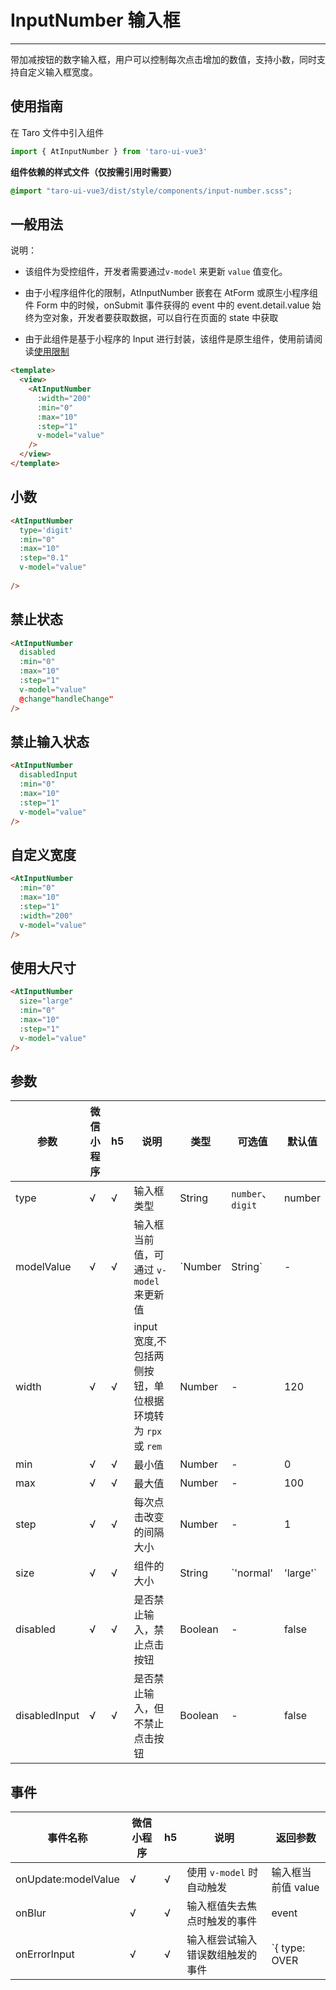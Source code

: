 # InputNumber 输入框

---
带加减按钮的数字输入框，用户可以控制每次点击增加的数值，支持小数，同时支持自定义输入框宽度。

## 使用指南

在 Taro 文件中引入组件

```typescript
import { AtInputNumber } from 'taro-ui-vue3'
```

**组件依赖的样式文件（仅按需引用时需要）**

```scss
@import "taro-ui-vue3/dist/style/components/input-number.scss";
```

## 一般用法

说明：

* 该组件为受控组件，开发者需要通过`v-model` 来更新 `value` 值变化。

* 由于小程序组件化的限制，AtInputNumber 嵌套在 AtForm 或原生小程序组件 Form 中的时候，onSubmit 事件获得的 event 中的 event.detail.value 始终为空对象，开发者要获取数据，可以自行在页面的 state 中获取

* 由于此组件是基于小程序的 Input 进行封装，该组件是原生组件，使用前请阅读[使用限制](https://developers.weixin.qq.com/miniprogram/dev/component/native-component.html)
  

```html
<template>
  <view>
    <AtInputNumber
      :width="200"
      :min="0"
      :max="10"
      :step="1"
      v-model="value"
    />
  </view>
</template>

```

## 小数

```html
<AtInputNumber
  type='digit'
  :min="0"
  :max="10"
  :step="0.1"
  v-model="value"
  
/>
```


## 禁止状态


```html
<AtInputNumber
  disabled
  :min="0"
  :max="10"
  :step="1"
  v-model="value"
  @change"handleChange"
/>
```


## 禁止输入状态


```html
<AtInputNumber
  disabledInput
  :min="0"
  :max="10"
  :step="1"
  v-model="value"  
/>
```


## 自定义宽度


```html
<AtInputNumber
  :min="0"
  :max="10"
  :step="1"
  :width="200"
  v-model="value"  
/>
```

## 使用大尺寸


```html
<AtInputNumber
  size="large"
  :min="0"
  :max="10"
  :step="1"
  v-model="value"  
/>
```


## 参数

| 参数   |  微信小程序 |  h5 | 说明   | 类型    | 可选值 | 默认值   |
| ---   | ----  | ---- | ---- | ------- | ------- | ------ |
| type | √ | √ | 输入框类型 | String  | `number`、`digit`  | number |
| modelValue | √ | √ | 输入框当前值，可通过 `v-model` 来更新值  | `Number | String`  | - | 1 |
| width | √ | √ | input 宽度,不包括两侧按钮，单位根据环境转为 `rpx` 或 `rem`  | Number  | - | 120 |
| min   | √ | √ | 最小值  | Number  | - | 0 |
| max   | √ | √ | 最大值  | Number | - | 100 |
| step   | √ | √ | 每次点击改变的间隔大小 | Number  | -  | 1 |
| size   | √ | √ | 组件的大小 | String  | `'normal' | 'large'`  | `'normal'` |
| disabled| √ | √ | 是否禁止输入，禁止点击按钮  | Boolean | - | false    |
| disabledInput | √ | √ | 是否禁止输入，但不禁止点击按钮  | Boolean | - | false    |

## 事件

| 事件名称 |  微信小程序 |  h5 | 说明  | 返回参数  |
|------- |---  |----- |---- | -------- |
| onUpdate:modelValue | √ | √ | 使用 `v-model` 时自动触发  | 输入框当前值 value  |
| onBlur | √ | √ | 输入框值失去焦点时触发的事件 | event |
| onErrorInput | √ | √ | 输入框尝试输入错误数组触发的事件 | `{ type: OVER | LOW | DISABLED, errorValue: number }` |
